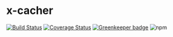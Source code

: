 # x-cacher

[![Build Status](https://travis-ci.org/sqlwwx/x-cacher.svg?branch=master)](https://travis-ci.org/sqlwwx/-func)
[![Coverage Status](https://coveralls.io/repos/github/sqlwwx/x-cacher/badge.svg?branch=master)](https://coveralls.io/github/sqlwwx/x-cacher?branch=master)
[![Greenkeeper badge](https://badges.greenkeeper.io/sqlwwx/x-cacher.svg)](https://greenkeeper.io/)
![npm](https://img.shields.io/npm/dt/x-cacher.svg)
